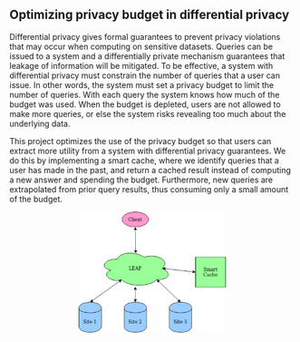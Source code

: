 ## Optimizing privacy budget in differential privacy

Differential privacy gives formal guarantees to prevent privacy violations that may occur when computing on sensitive datasets. Queries can be issued to a system and a differentially private mechanism guarantees that leakage of information will be mitigated. To be effective, a system with differential privacy must constrain the number of queries that a user can issue. In other words, the system must set a privacy budget to limit  the number of queries. With each query the system knows how much of the budget was used. When the budget is depleted, users are not allowed to make more queries, or else the system risks revealing too much about the underlying data.

This project optimizes the use of the privacy budget so that users can extract more utility from a system with differential privacy guarantees. We do this by implementing a smart cache, where we identify queries that a user has made in the past, and return a cached result instead of computing a new answer and spending the budget. Furthermore, new queries are extrapolated from prior query results, thus consuming only a small amount of the budget.

<p align="center">
  <img width="260" src="assets/diagrams/leap_cache.png">
</p>
